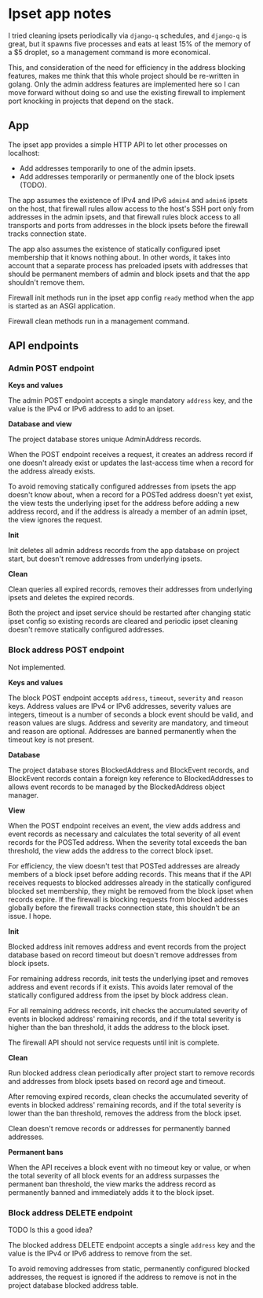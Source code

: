 # Ipset app notes

I tried cleaning ipsets periodically
via `django-q` schedules,
and `django-q` is great,
but it spawns five processes
and eats at least 15% of the memory
of a $5 droplet,
so a management command is
more economical.

This,
and consideration of the need for efficiency
in the address blocking features,
makes me think that this whole project
should be re-written in golang.
Only the admin address features are implemented here
so I can move forward
without doing so
and use the existing firewall
to implement port knocking
in projects that depend on the stack.


## App

The ipset app
provides a simple HTTP API
to let other processes on localhost:

- Add addresses temporarily
  to one of the admin ipsets.
- Add addresses temporarily or permanently
  one of the block ipsets (TODO).

The app assumes
the existence of IPv4 and IPv6
`admin4` and `admin6` ipsets on the host,
that firewall rules
allow access to the host's SSH port
only from addresses in the admin ipsets,
and that firewall rules
block access to all transports and ports
from addresses in the block ipsets
before the firewall tracks connection state.

The app also assumes the existence
of statically configured ipset membership
that it knows nothing about.
In other words,
it takes into account
that a separate process has preloaded ipsets
with addresses that should be permanent members
of admin and block ipsets
and that the app shouldn't remove them.

Firewall init methods
run in the ipset app config `ready` method
when the app is started as an ASGI application.

Firewall clean methods
run in a management command.


## API endpoints

### Admin POST endpoint

**Keys and values**

The admin POST endpoint
accepts a single mandatory `address` key,
and the value is the IPv4 or IPv6 address
to add to an ipset.

**Database and view**

The project database stores unique AdminAddress records.

When the POST endpoint receives a request,
it creates an address record if one doesn't already exist
or updates the last-access time
when a record for the address already exists.

To avoid removing statically configured addresses
from ipsets the app doesn't know about,
when a record for a POSTed address
doesn't yet exist,
the view tests the underlying ipset for the address
before adding a new address record,
and if the address is already a member of an admin ipset,
the view ignores the request.

**Init**

Init deletes all admin address records
from the app database on project start,
but doesn't remove addresses
from underlying ipsets.

**Clean**

Clean queries all expired records,
removes their addresses from underlying ipsets
and deletes the expired records.

Both the project and ipset service
should be restarted
after changing static ipset config
so existing records are cleared
and periodic ipset cleaning doesn't remove
statically configured addresses.


### Block address POST endpoint

Not implemented.

**Keys and values**

The block POST endpoint
accepts `address`, `timeout`, `severity` and `reason` keys.
Address values are IPv4 or IPv6 addresses,
severity values are integers,
timeout is a number of seconds a block event should be valid,
and reason values are slugs.
Address and severity are mandatory,
and timeout and reason are optional.
Addresses are banned permanently
when the timeout key is not present.

**Database**

The project database stores
BlockedAddress and BlockEvent records,
and BlockEvent records contain a foreign key reference
to BlockedAddresses
to allows event records to be managed
by the BlockedAddress object manager.

**View**

When the POST endpoint receives an event,
the view adds address and event records as necessary
and calculates the total severity
of all event records for the POSTed address.
When the severity total exceeds the ban threshold,
the view adds the address to the correct block ipset.

For efficiency,
the view doesn't test
that POSTed addresses
are already members of a block ipset
before adding records.
This means that if the API receives requests
to blocked addresses already in the
statically configured blocked set membership,
they might be removed from
the block ipset when records expire.
If the firewall is blocking requests
from blocked addresses globally
before the firewall tracks connection state,
this shouldn't be an issue.
I hope.

**Init**

Blocked address init
removes address and event records from the project database
based on record timeout
but doesn't remove addresses from block ipsets.

For remaining address records,
init tests the underlying ipset
and removes address and event records if it exists.
This avoids later removal
of the statically configured address from the ipset
by block address clean.

For all remaining address records,
init checks the accumulated severity
of events in blocked address' remaining records,
and if the total severity
is higher than the ban threshold,
it adds the address to the block ipset.

The firewall API should not service requests
until init is complete.

**Clean**

Run blocked address clean periodically after project start
to remove records and addresses from block ipsets
based on record age and timeout.

After removing expired records,
clean checks the accumulated severity
of events in blocked address' remaining records,
and if the total severity
is lower than the ban threshold,
removes the address from the block ipset.

Clean doesn't remove records or addresses
for permanently banned addresses.

**Permanent bans**

When the API receives a block event
with no timeout key or value,
or when the total severity of all block events for an address
surpasses the permanent ban threshold,
the view marks the address record as permanently banned
and immediately adds it to the block ipset.


### Block address DELETE endpoint

TODO Is this a good idea?

The blocked address DELETE endpoint
accepts a single `address` key
and the value is the IPv4 or IPv6 address
to remove from the set.

To avoid removing addresses
from static, permanently configured
blocked addresses,
the request is ignored
if the address to remove
is not in the project database blocked address table.
